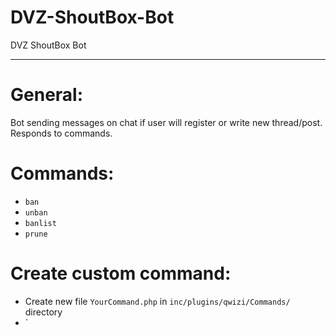 # DVZ-ShoutBox-Bot
DVZ ShoutBox Bot
***

# General:
Bot sending messages on chat if user will register or write new thread/post. Responds to commands.

# Commands:
* `ban`
* `unban`
* `banlist`
* `prune`

# Create custom command:
* Create new file `YourCommand.php` in `inc/plugins/qwizi/Commands/` directory
* `
